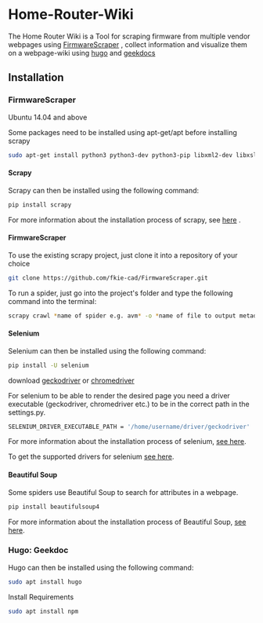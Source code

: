 # Home-Router-Wiki
The Home Router Wiki is a Tool for scraping firmware from multiple vendor webpages using [FirmwareScraper](https://github.com/fkie-cad/FirmwareScraper) , collect information and visualize them on a webpage-wiki using [hugo](https://gohugo.io/) and [geekdocs](https://geekdocs.de/) 

## Installation
### FirmwareScraper
Ubuntu 14.04 and above

Some packages need to be installed using apt-get/apt before installing scrapy

```bash
sudo apt-get install python3 python3-dev python3-pip libxml2-dev libxslt1-dev zlib1g-dev libffi-dev libssl-dev
```


#### Scrapy

Scrapy can then be installed using the following command:

```bash
pip install scrapy
```

For more information about the installation process of scrapy, see [here](https://docs.scrapy.org/en/latest/intro/install.html#intro-install) .



#### FirmwareScraper 

To use the existing scrapy project, just clone it into a repository of your choice

```bash
git clone https://github.com/fkie-cad/FirmwareScraper.git
```

To run a spider, just go into the project's folder and type the following command into the terminal:

```bash
scrapy crawl *name of spider e.g. avm* -o *name of file to output metadata e.g. spidername.json*
```



#### Selenium

Selenium can then be installed using the following command:

```bash
pip install -U selenium
```

download [geckodriver](https://github.com/mozilla/geckodriver/releases) or [chromedriver](https://chromedriver.chromium.org/downloads)

For selenium to be able to render the desired page you need a driver executable (geckodriver, chromedriver etc.) to be in the correct path in the settings.py.

```bash
SELENIUM_DRIVER_EXECUTABLE_PATH = '/home/username/driver/geckodriver'
```

For more information about the installation process of selenium, [see here](https://selenium-python.readthedocs.io/installation.html).

To get the supported drivers for selenium [see here](https://selenium-python.readthedocs.io/installation.html).



#### Beautiful Soup

Some spiders use Beautiful Soup to search for attributes in a webpage.

```bash
pip install beautifulsoup4
```

For more information about the installation process of Beautiful Soup, [see here](https://www.crummy.com/software/BeautifulSoup/bs4/doc/#installing-beautiful-soup).



### Hugo: Geekdoc

Hugo can then be installed using the following command:

```bash
sudo apt install hugo
```



Install Requirements

```bash
sudo apt install npm
```



